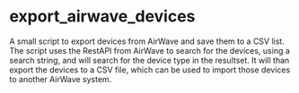 # export_airwave_devices
A small script to export devices from AirWave and save them to a CSV list. 
The script uses the RestAPI from AirWave to search for the devices, using a search string, and will search for the device type in the resultset. It will than export the devices to a CSV file, which can be used to import those devices to another AirWave system. 